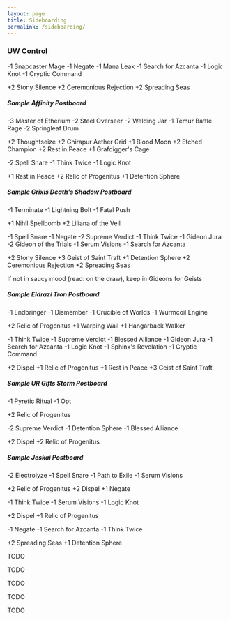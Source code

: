 ```yaml
---
layout: page
title: Sideboarding
permalink: /sideboarding/
---
```


### UW Control

<div showhide headline="vs Affinity">
  <p>-1 <span showcard>Snapcaster Mage</span> -1 <span showcard>Negate</span> -1 <span showcard>Mana Leak</span> -1 <span showcard>Search for Azcanta</span> -1 <span showcard>Logic Knot</span> -1 <span showcard>Cryptic Command</span></p>
  <p>+2 <span showcard>Stony Silence</span> +2 <span showcard>Ceremonious Rejection</span> +2 <span showcard>Spreading Seas</span></p>

  <h5>Sample Affinity Postboard</h5>

  <p>-3 <span showcard>Master of Etherium</span> -2 <span showcard>Steel Overseer</span> -2 <span showcard>Welding Jar</span> -1 <span showcard>Temur Battle Rage</span> -2 <span showcard>Springleaf Drum</span></p>
  <p>+2 <span showcard>Thoughtseize</span> +2 <span showcard>Ghirapur Aether Grid</span> +1 <span showcard>Blood Moon</span> +2 <span showcard>Etched Champion</span> +2 <span showcard>Rest in Peace</span> +1 <span showcard>Grafdigger's Cage</span></p>
</div>

<div showhide headline="vs Grixis Death's Shadow">
  <p>-2 <span showcard>Spell Snare</span> -1 <span showcard>Think Twice</span> -1 <span showcard>Logic Knot</span></p>
  <p>+1 <span showcard>Rest in Peace</span> +2 <span showcard>Relic of Progenitus</span> +1 <span showcard>Detention Sphere</span></p>

  <h5>Sample Grixis Death's Shadow Postboard</h5>

  <p>-1 <span showcard>Terminate</span> -1 <span showcard>Lightning Bolt</span> -1 <span showcard>Fatal Push</span></p>
  <p>+1 <span showcard>Nihil Spellbomb</span> +2 <span showcard>Liliana of the Veil</span></p>
</div>

<div showhide headline="vs Eldrazi Tron">
  <p>-1 <span showcard>Spell Snare</span>  -1 <span showcard>Negate</span> -2 <span showcard>Supreme Verdict</span> -1 <span showcard>Think Twice</span> -1 <span showcard>Gideon Jura</span> -2 <span showcard>Gideon of the Trials</span> -1 <span showcard>Serum Visions</span> -1 <span showcard>Search for Azcanta</span></p>
  <p>+2 <span showcard>Stony Silence</span> +3 <span showcard>Geist of Saint Traft</span> +1 <span showcard>Detention Sphere</span> +2 <span showcard>Ceremonious Rejection</span> +2 <span showcard>Spreading Seas</span></p>

  <p>If not in saucy mood (read: on the draw), keep in Gideons for Geists</p>

  <h5>Sample Eldrazi Tron Postboard</h5>

  <p>-1 <span showcard>Endbringer</span> -1 <span showcard>Dismember</span> -1 <span showcard>Crucible of Worlds</span> -1 <span showcard>Wurmcoil Engine</span></p>
  <p>+2 <span showcard>Relic of Progenitus</span> +1 <span showcard>Warping Wail</span> +1 <span showcard>Hangarback Walker</span></p>
</div>

<div showhide headline="vs UR Gifts Storm">
  <p>-1 <span showcard>Think Twice</span> -1 <span showcard>Supreme Verdict</span> -1 <span showcard>Blessed Alliance</span> -1 <span showcard>Gideon Jura</span> -1 <span showcard>Search for Azcanta</span> -1 <span showcard>Logic Knot</span> -1 <span showcard>Sphinx's Revelation</span> -1 <span showcard>Cryptic Command</span></p>
  <p>+2 <span showcard>Dispel</span> +1 <span showcard>Relic of Progenitus</span> +1 <span showcard>Rest in Peace</span> +3 <span showcard>Geist of Saint Traft</span></p>

  <h5>Sample UR Gifts Storm Postboard</h5>

  <p>-1 <span showcard>Pyretic Ritual</span> -1 <span showcard>Opt</span></p>
  <p>+2 <span showcard>Relic of Progenitus</span></p>
</div>

<div showhide headline="vs Jeskai">
  <p>-2 <span showcard>Supreme Verdict</span> -1 <span showcard>Detention Sphere</span> -1 <span showcard>Blessed Alliance</span></p>
  <p>+2 <span showcard>Dispel</span> +2 <span showcard>Relic of Progenitus</span></p>

  <h5>Sample Jeskai Postboard</h5>

  <p>-2 <span showcard>Electrolyze</span> -1 <span showcard>Spell Snare</span> -1 <span showcard>Path to Exile</span> -1 <span showcard>Serum Visions</span></p>
  <p>+2 <span showcard>Relic of Progenitus</span> +2 <span showcard>Dispel</span> +1 <span showcard>Negate</span></p>
</div>


<div showhide headline="vs Counters Company">
  <p>-1 <span showcard>Think Twice</span> -1 <span showcard>Serum Visions</span> -1 <span showcard>Logic Knot</span></p>
  <p>+2 <span showcard>Dispel</span> +1 <span showcard>Relic of Progenitus</span></p>
</div>

<div showhide headline="vs 5c Humans">
  <p>-1 <span showcard>Negate</span> -1 <span showcard>Search for Azcanta</span> -1 <span showcard>Think Twice</span></p>
  <p>+2 <span showcard>Spreading Seas</span> +1 <span showcard>Detention Sphere</span></p>
</div>

<div showhide headline="vs Burn">
  <p>TODO</p>
</div>

<div showhide headline="vs Abzan">
  <p>TODO</p>
</div>

<div showhide headline="vs Elves">
  <p>TODO</p>
</div>

<div showhide headline="vs Ad Nauseum">
  <p>TODO</p>
</div>

<div showhide headline="vs 8 Rack">
  <p>TODO</p>
</div>
